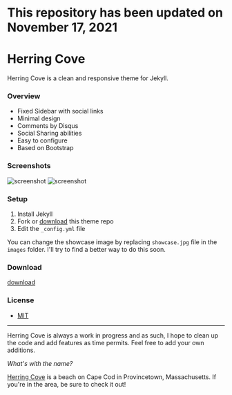 # This repository has been updated on November 17, 2021

# Herring Cove

Herring Cove is a clean and responsive theme for Jekyll.

### Overview

- Fixed Sidebar with social links
- Minimal design
- Comments by Disqus
- Social Sharing abilities
- Easy to configure
- Based on Bootstrap

### Screenshots

![screenshot](/images/screenshot1.png)
![screenshot](/images/screenshot2.png)

### Setup

1. Install Jekyll
2. Fork or [download](https://github.com/arnp/herring-cove/archive/master.zip) this theme repo
3. Edit the `_config.yml` file

You can change the showcase image by replacing `showcase.jpg` file in the `images` folder. I'll try to find a better way to do this soon.

### Download

[download](https://github.com/arnp/herring-cove/archive/master.zip)

### License

- [MIT](http://opensource.org/licenses/MIT)

---

Herring Cove is always a work in progress and as such, I hope to clean up the code and add features as time permits. Feel free to add your own additions.

_What's with the name?_

[Herring Cove](http://www.capecodbeachchair.com/beachguide/index.cfm?page=3&BeachID=5) is a beach on Cape Cod in Provincetown, Massachusetts. If you're in the area, be sure to check it out!
